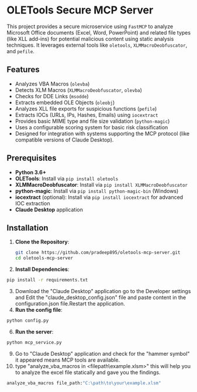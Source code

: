 # OLETools Secure MCP Server

This project provides a secure microservice using `FastMCP` to analyze Microsoft Office documents (Excel, Word, PowerPoint) and related file types (like XLL add-ins) for potential malicious content using static analysis techniques. It leverages external tools like `oletools`, `XLMMacroDeobfuscator`, and `pefile`.

## Features

*   Analyzes VBA Macros (`olevba`)
*   Detects XLM Macros (`XLMMacroDeobfuscator`, `olevba`)
*   Checks for DDE Links (`msodde`)
*   Extracts embedded OLE Objects (`oleobj`)
*   Analyzes XLL file exports for suspicious functions (`pefile`)
*   Extracts IOCs (URLs, IPs, Hashes, Emails) using `iocextract`
*   Provides basic MIME type and file size validation (`python-magic`)
*   Uses a configurable scoring system for basic risk classification
*   Designed for integration with systems supporting the MCP protocol (like compatible versions of Claude Desktop).


## Prerequisites
- **Python 3.6+**
- **OLETools**: Install via `pip install oletools`
- **XLMMacroDeobfuscator**: Install via `pip install XLMMacroDeobfuscator`
- **python-magic**: Install via `pip install python-magic-bin` (Windows)
- **iocextract** (optional): Install via `pip install iocextract` for advanced IOC extraction
- **Claude Desktop** application

## Installation

1. **Clone the Repository**:
   ```bash
   git clone https://github.com/pradeep895/oletools-mcp-server.git
   cd oletools-mcp-server
   ```
2. **Install Dependencies**:
 ```bash
 pip install -r requirements.txt
 ```
3. Download the "Claude Desktop" application go to the Developer settings and Edit the "claude_desktop_config.json" file and paste content in the configuration.json file.Restart the application.
4. **Run the config file**:
 ```bash
 python config.py
 ```
6. **Run the server**:
 ```bash
 python mcp_service.py
  ```
9. Go to "Claude Desktop" application and check for the "hammer symbol" it appeared means MCP tools are available.
10. type "analyze_vba_macros in <filepath\example.xlsm>" this will help you to analyze the excel file statically and gave you the findings.
 ```bash
 analyze_vba_macros file_path:"C:\path\to\your\example.xlsm"
 ```

